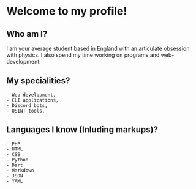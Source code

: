 # Welcome to my profile!

## Who am I?

I am your average student based in England with an articulate obsession with physics.
I also spend my time working on programs and web-development.

## My specialities?

```
- Web-development,
- CLI applications,
- Discord bots,
- OSINT tools.
```

## Languages I know (Inluding markups)?

```
- PHP
- HTML
- CSS
- Python
- Dart
- Markdown
- JSON
- YAML
```
